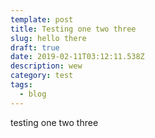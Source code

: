 ```yaml
---
template: post
title: Testing one two three
slug: hello there
draft: true
date: 2019-02-11T03:12:11.538Z
description: wew
category: test
tags:
  - blog
---
```

testing one two three
